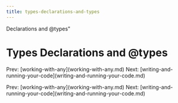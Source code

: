 ```yaml
---
title: types-declarations-and-types
---
```


Declarations and \@types\"

# Types Declarations and \@types

Prev: \[working-with-any](working-with-any.md)
Next:
\[writing-and-running-your-code](writing-and-running-your-code.md)

Prev: \[working-with-any](working-with-any.md)
Next:
\[writing-and-running-your-code](writing-and-running-your-code.md)
